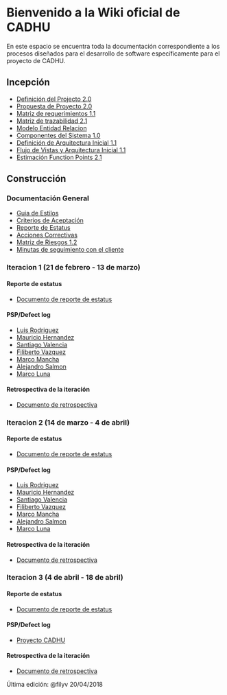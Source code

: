 # Bienvenido a la Wiki oficial de CADHU
En este espacio se encuentra toda la documentación correspondiente a los procesos diseñados para el desarrollo de software específicamente para el proyecto de CADHU.

## Incepción
* [Definición del Projecto 2.0](https://github.com/CaveLabs-1/CADHU-Wiki/blob/master/Documentacion/Definición%20del%20Proyecto%20(Jimmy).pdf)
* [Propuesta de Proyecto 2.0](https://github.com/CaveLabs-1/CADHU-Wiki/blob/master/Documentacion/Propuesta%20de%20Proyecto%20(Timmy).pdf)
* [Matriz de requerimientos 1.1](https://github.com/CaveLabs-1/CADHU-Wiki/blob/master/Documentacion/Matriz%20Requerimientos.pdf)
* [Matriz de trazabilidad 2.1](https://github.com/CaveLabs-1/CADHU-Wiki/blob/master/Documentacion/Matriz%20de%20Trazabilidad2.1.pdf)
* [Modelo Entidad Relacion](https://github.com/CaveLabs-1/CADHU-Wiki/blob/master/Documentacion/Modelos%20Lógicos.pdf)
* [Componentes del Sistema 1.0](https://github.com/CaveLabs-1/CADHU-Wiki/blob/master/Documentacion/Componentes%20del%20sistema.pdf)
* [Definición de Arquitectura Inicial 1.1](https://github.com/CaveLabs-1/CADHU-Wiki/blob/master/Documentacion/Definición%20de%20Arquitectura%20Inicial.pdf)
* [Flujo de Vistas y Arquitectura Inicial 1.1](https://github.com/CaveLabs-1/CADHU-Wiki/blob/master/Documentacion/Flujo%20de%20Vistas%20y%20Arquitectura%20Inicial.pdf)
* [Estimación Function Points 2.1](https://github.com/CaveLabs-1/CADHU-Wiki/blob/master/Documentacion/Function%20Points%20Estimation%20-%20Hoja%201.pdf)

## Construcción
### Documentación General
* [Guia de Estilos](https://github.com/CaveLabs-1/CADHU-Wiki/blob/master/Documentacion/Gui%CC%81a%20de%20Estilo%20y%20Esta%CC%81ndares%20-%20CADHU.pdf)
* [Criterios de Aceptación](https://github.com/CaveLabs-1/CADHU-Wiki/blob/master/Documentacion/Acceptance%20Criteria.pdf)
* [Reporte de Estatus](https://github.com/CaveLabs-1/CADHU-Wiki/blob/master/Documentacion/Estatus%20General%20CADHU%20v2.0.xlsx)
* [Acciones Correctivas](https://github.com/CaveLabs-1/CADHU-Wiki/tree/master/Documentacion/Acciones-Correctivas)
* [Matriz de Riesgos 1.2](https://github.com/CaveLabs-1/CADHU-Wiki/blob/master/Documentacion/Matriz%20de%20riesgos%20v1.2-3.xlsx)
* [Minutas de seguimiento con el cliente](https://github.com/CaveLabs-1/CADHU-Wiki/tree/master/Documentacion/Minutas)
### Iteracion 1 (21 de febrero - 13 de marzo)
#### Reporte de estatus 
* [Documento de reporte de estatus](https://github.com/CaveLabs-1/CADHU-Wiki/blob/master/Documentacion/Estatus%20Proyecto%20CADHU(%20Iteración%201).xlsx)
#### PSP/Defect log
* [Luis Rodriguez](https://github.com/CaveLabs-1/CADHU-Wiki/blob/master/Documentacion/PSP/Luis%20Rodriguez%20PSP-Defects.pdf)
* [Mauricio Hernandez](https://github.com/CaveLabs-1/CADHU-Wiki/blob/master/Documentacion/PSP/Mauricio%20Hernández%20PSP-Defects.pdf)
* [Santiago Valencia](https://github.com/CaveLabs-1/CADHU-Wiki/blob/master/Documentacion/PSP/Santiago%20PSP-Defects.pdf)
* [Filiberto Vazquez](https://github.com/CaveLabs-1/CADHU-Wiki/blob/master/Documentacion/PSP/Fily%20PSP-Defects%20template.pdf)
* [Marco Mancha](https://github.com/CaveLabs-1/CADHU-Wiki/blob/master/Documentacion/PSP/Mancha%20PSP-Defects.pdf)
* [Alejandro Salmon](https://github.com/CaveLabs-1/CADHU-Wiki/blob/master/Documentacion/PSP/Salmón%20PSP-Defects%20template.xlsx)
* [Marco Luna]()
#### Retrospectiva de la iteración
* [Documento de retrospectiva](https://github.com/CaveLabs-1/CADHU-Wiki/blob/master/Documentacion/Retrospectiva%20Iteración%201.pdf)
### Iteracion 2 (14 de marzo - 4 de abril)
#### Reporte de estatus 
* [Documento de reporte de estatus](https://github.com/CaveLabs-1/CADHU-Wiki/blob/master/Documentacion/Retrospectiva%20iteración%202.pdf)
#### PSP/Defect log
* [Luis Rodriguez]()
* [Mauricio Hernandez]()
* [Santiago Valencia]()
* [Filiberto Vazquez]()
* [Marco Mancha]()
* [Alejandro Salmon]()
* [Marco Luna]()
#### Retrospectiva de la iteración
* [Documento de retrospectiva](https://github.com/CaveLabs-1/CADHU-Wiki/blob/master/Documentacion/Retrospectiva%20Iteración%201.pdf)
### Iteracion 3 (4 de abril - 18 de abril)
#### Reporte de estatus 
* [Documento de reporte de estatus](https://github.com/CaveLabs-1/CADHU-Wiki/blob/master/Documentacion/Estatus%20Proyecto%20CADHU%20(Iteración%203).xlsx)
#### PSP/Defect log
* [Proyecto CADHU](https://cavelabs.herokuapp.com/proyectos/detalle_proyecto/3)
#### Retrospectiva de la iteración
* [Documento de retrospectiva](https://github.com/CaveLabs-1/CADHU-Wiki/blob/master/Documentacion/Retrospectiva%20Iteración%203.pdf)

Última edición: @filyv 20/04/2018
